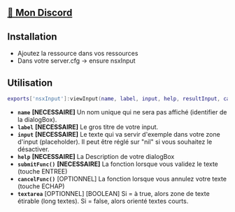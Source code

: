 ## [👋 Mon Discord](https://discord.gg/56vvV4zt3F)

## Installation
- Ajoutez la ressource dans vos ressources
- Dans votre server.cfg -> ensure nsxInput

## Utilisation

```lua
exports['nsxInput']:viewInput(name, label, input, help, resultInput, cancelInput, textarea)
```
- **`name`** **[NECESSAIRE]** Un nom unique qui ne sera pas affiché (identifier de la dialogBox).
- **`label`** **[NECESSAIRE]** Le gros titre de votre input.
- **`input`** **[NECESSAIRE]** Le texte qui va servir d'exemple dans votre zone d'input (placeholder). Il peut être réglé sur "nil" si vous souhaitez le désactiver.
- **`help`** **[NECESSAIRE]** La Description de votre dialogBox
- **`submitFunc()`** **[NECESSAIRE]** La fonction lorsque vous validez le texte (touche ENTREE)
- **`cancelFunc()`** [OPTIONNEL] La fonction lorsque vous annulez votre texte (touche ECHAP)
- **`textarea`** [OPTIONNEL] [BOOLEAN] Si = à true, alors zone de texte étirable (long textes). Si = false, alors orienté textes courts.